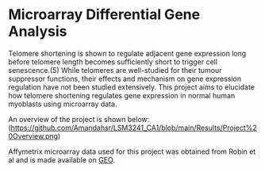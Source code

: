 # Microarray Differential Gene Analysis
Telomere shortening is shown to regulate adjacent gene expression long before telomere length becomes sufficiently short to trigger cell senescence.(5) While telomeres are well-studied for their tumour suppressor functions, their effects and mechanism on gene expression regulation have not been studied extensively. This project aims to elucidate how
telomere shortening regulates gene expression in normal human myoblasts using microarray data.

An overview of the project is shown below:
(https://github.com/Amandahsr/LSM3241_CA1/blob/main/Results/Project%20Overview.png)

Affymetrix microarray data used for this project was obtained from Robin et al and is made available on [GEO](https://www.ncbi.nlm.nih.gov/geo/query/acc.cgi?acc=GSE48973).
